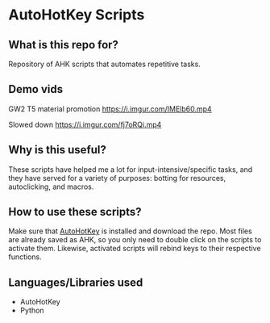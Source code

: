 # AutoHotKey Scripts

## What is this repo for?

Repository of AHK scripts that automates repetitive tasks.

## Demo vids

GW2 T5 material promotion <https://i.imgur.com/IMElb60.mp4>

Slowed down <https://i.imgur.com/fj7oRQi.mp4>

## Why is this useful?

These scripts have helped me a lot for input-intensive/specific tasks, and they have served for a variety of purposes: botting for resources, autoclicking, and macros.

## How to use these scripts?

Make sure that [AutoHotKey](https://www.autohotkey.com/) is installed and download the repo. Most files are already saved as AHK, so you only need to double click on the scripts to activate them. Likewise, activated scripts will rebind keys to their respective functions.

## Languages/Libraries used

- AutoHotKey
- Python
